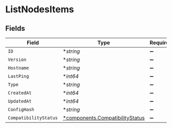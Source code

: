 # ListNodesItems


## Fields

| Field                                                                             | Type                                                                              | Required                                                                          | Description                                                                       |
| --------------------------------------------------------------------------------- | --------------------------------------------------------------------------------- | --------------------------------------------------------------------------------- | --------------------------------------------------------------------------------- |
| `ID`                                                                              | **string*                                                                         | :heavy_minus_sign:                                                                | N/A                                                                               |
| `Version`                                                                         | **string*                                                                         | :heavy_minus_sign:                                                                | N/A                                                                               |
| `Hostname`                                                                        | **string*                                                                         | :heavy_minus_sign:                                                                | N/A                                                                               |
| `LastPing`                                                                        | **int64*                                                                          | :heavy_minus_sign:                                                                | N/A                                                                               |
| `Type`                                                                            | **string*                                                                         | :heavy_minus_sign:                                                                | N/A                                                                               |
| `CreatedAt`                                                                       | **int64*                                                                          | :heavy_minus_sign:                                                                | N/A                                                                               |
| `UpdatedAt`                                                                       | **int64*                                                                          | :heavy_minus_sign:                                                                | N/A                                                                               |
| `ConfigHash`                                                                      | **string*                                                                         | :heavy_minus_sign:                                                                | N/A                                                                               |
| `CompatibilityStatus`                                                             | [*components.CompatibilityStatus](../../models/components/compatibilitystatus.md) | :heavy_minus_sign:                                                                | N/A                                                                               |